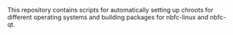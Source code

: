 This repository contains scripts for automatically setting up
chroots for different operating systems and building packages for
nbfc-linux and nbfc-qt.
